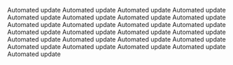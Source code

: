 Automated update
Automated update
Automated update
Automated update
Automated update
Automated update
Automated update
Automated update
Automated update
Automated update
Automated update
Automated update
Automated update
Automated update
Automated update
Automated update
Automated update
Automated update
Automated update
Automated update
Automated update
Automated update
Automated update
Automated update
Automated update
